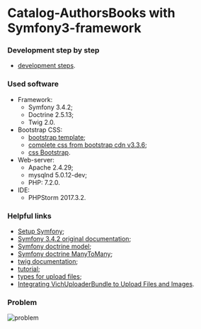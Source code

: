 # Catalog-AuthorsBooks with Symfony3-framework

### Development step by step
- [development steps](https://github.com/fedy95/Catalog-AuthorsBooks/blob/master/development_steps.md).

### Used software
- Framework:
  - Symfony 3.4.2;
  - Doctrine 2.5.13;
  - Twig 2.0.
- Bootstrap CSS:
  - [bootstrap template](https://getbootstrap.com/docs/3.3/examples/starter-template/);
  - [complete css from bootstrap cdn v3.3.6](https://www.bootstrapcdn.com/);
  - [css Bootstrap](http://getbootstrap.com/docs/3.3/css/).
- Web-server:
  - Apache 2.4.29;
  - mysqlnd 5.0.12-dev;
  - PHP: 7.2.0.
- IDE: 
  - PHPStorm 2017.3.2.
  
### Helpful links
- [Setup Symfony](https://symfony.com/doc/3.4/setup.html);
- [Symfony 3.4.2 original documentation](https://symfony.com/doc/3.4/index.html);
- [Symfony doctrine model](https://symfony.com/doc/3.4/doctrine.html);
- [Symfony doctrine ManyToMany](https://habrahabr.ru/post/334446);
- [twig documentation](https://twig.symfony.com/doc/2.x/);
- [tutorial](https://www.youtube.com/watch?v=HchMW8EhWPU);
- [types for upload files](http://www.iana.org/assignments/media-types/media-types.xhtml);
- [Integrating VichUploaderBundle to Upload Files and Images](https://symfony.com/doc/current/bundles/EasyAdminBundle/integration/vichuploaderbundle.html).

### Problem

![problem](https://github.com/fedy95/Catalog-AuthorsBooks/blob/master/_Diagrams/UseCase%20(detailed).jpg)
